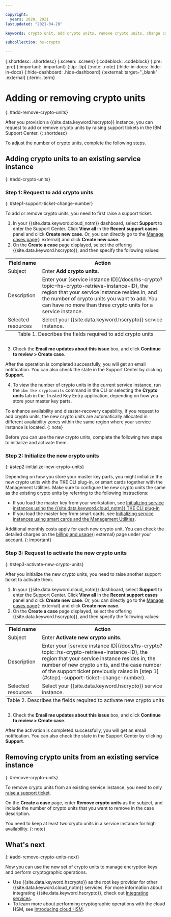 ```yaml
---

copyright:
  years: 2020, 2021
lastupdated: "2021-04-28"

keywords: crypto unit, add crypto units, remove crypto units, change crypto units number, adjust crypto units number, new crypto units, support center, support ticket, support case

subcollection: hs-crypto

---
```


{:shortdesc: .shortdesc}
{:screen: .screen}
{:codeblock: .codeblock}
{:pre: .pre}
{:important: .important}
{:tip: .tip}
{:note: .note}
{:hide-in-docs: .hide-in-docs}
{:hide-dashboard: .hide-dashboard}
{:external: target="_blank" .external}
{:term: .term}

# Adding or removing crypto units
{: #add-remove-crypto-units}

After you provision a {{site.data.keyword.hscrypto}} instance, you can request to add or remove crypto units by raising support tickets in the IBM Support Center.
{: shortdesc}

To adjust the number of crypto units, complete the following steps.

## Adding crypto units to an existing service instance
{: #add-crypto-units}

### Step 1: Request to add crypto units
{: #step1-support-ticket-change-number}

To add or remove crypto units, you need to first raise a support ticket.

1. In your {{site.data.keyword.cloud_notm}} dashboard, select **Support** to enter the Support Center. Click **View all** in the **Recent support cases** panel and click **Create new case**. Or, you can directly go to the [Manage cases page](https://cloud.ibm.com/unifiedsupport/cases){: external} and click **Create new case**.
2. On the **Create a case** page displayed, select the offering {{site.data.keyword.hscrypto}}, and then specify the following values:

  <table>
    <tr>
      <th>Field name</th>
      <th>Action</th>
    </tr>
    <tr>
      <td>Subject</td>
      <td>Enter <strong>Add crypto units</strong>.</td>
    </tr>
    <tr>
      <td>Description</td>
      <td>Enter your [service instance ID](/docs/hs-crypto?topic=hs-crypto-retrieve-instance-ID), the region that your service instance resides in, and the number of crypto units you want to add. You can have no more than three crypto units for a service instance.</td>
    </tr>
    <tr>
      <td>Selected resources</td>
      <td>Select your {{site.data.keyword.hscrypto}} service instance.</td>
    </tr>
    <caption style="caption-side:bottom;">Table 1. Describes the fields required to add crypto units</caption>
  </table>

3. Check the **Email me updates about this issue** box, and click **Continue to review > Create case**.

  After the operation is completed successfully, you will get an email notification. You can also check the state in the Support Center by clicking **Support**.

4. To view the number of crypto units in the current service instance, run the `ibm tke cryptounits` command in the CLI or selecting the **Crypto units** tab in the Trusted Key Entry application, depending on how you store your master key parts.

To enhance availability and disaster-recovery capability, if you request to add crypto units, the new crypto units are automatically allocated in different availability zones within the same region where your service instance is located.
{: note}

Before you can use the new crypto units, complete the following two steps to initialize and activate them.

### Step 2: Initialize the new crypto units
{: #step2-initialize-new-crypto-units}

Depending on how you store your master key parts, you might initialize the new crypto units with the TKE CLI plug-in, or smart cards together with the Management Utilities. Make sure to configure the new crypto units the same as the existing crypto units by referring to the following instructions:

- If you load the master key from your workstation, see [Initializing service instances using the {{site.data.keyword.cloud_notm}} TKE CLI plug-in](/docs/hs-crypto?topic=hs-crypto-initialize-hsm)
- If you load the master key from smart cards, see [Initializing service instances using smart cards and the Management Utilities](/docs/hs-crypto?topic=hs-crypto-initialize-hsm-management-utilities).

Additional monthly costs apply for each new crypto unit. You can check the detailed charges on the [billing and usage](https://cloud.ibm.com/billing/){: external} page under your account.
{: important}

### Step 3: Request to activate the new crypto units
{: #step3-activate-new-crypto-units}

After you initialize the new crypto units, you need to raise another support ticket to activate them.

1. In your {{site.data.keyword.cloud_notm}} dashboard, select **Support** to enter the Support Center. Click **View all** in the **Recent support cases** panel and click **Create new case**. Or, you can directly go to the [Manage cases page](https://cloud.ibm.com/unifiedsupport/cases){: external} and click **Create new case**.
2. On the **Create a case** page displayed, select the offering {{site.data.keyword.hscrypto}}, and then specify the following values:

  <table>
    <tr>
      <th>Field name</th>
      <th>Action</th>
    </tr>
    <tr>
      <td>Subject</td>
      <td>Enter <strong>Activate new crypto units</strong>.</td>
    </tr>
    <tr>
      <td>Description</td>
      <td>Enter your [service instance ID](/docs/hs-crypto?topic=hs-crypto-retrieve-instance-ID), the region that your service instance resides in, the number of new crypto units, and the case number of the support ticket previously raised in [step 1](#step1-support-ticket-change-number).</td>
    </tr>
    <tr>
      <td>Selected resources</td>
      <td>Select your {{site.data.keyword.hscrypto}} service instance.</td>
    </tr>
    <caption style="caption-side:bottom;">Table 2. Describes the fields required to activate new crypto units</caption>
  </table>

3. Check the **Email me updates about this issue** box, and click **Continue to review > Create case**.

  After the activation is completed successfully, you will get an email notification. You can also check the state in the Support Center by clicking **Support**.

## Removing crypto units from an existing service instance
{: #remove-crypto-units}

To remove crypto units from an existing service instance, you need to only [raise a support ticket](#step1-support-ticket-change-number).

On the **Create a case** page, enter **Remove crypto units** as the subject, and include the number of crypto units that you want to remove in the case description.

You need to keep at least two crypto units in a service instance for high availability.
{: note}

## What's next
{: #add-remove-crypto-units-next}

Now you can use the new set of crypto units to manage encryption keys and perform cryptographic operations.

- Use {{site.data.keyword.hscrypto}} as the root key provider for other {{site.data.keyword.cloud_notm}} services. For more information about integrating {{site.data.keyword.hscrypto}}, check out [Integrating services](/docs/hs-crypto?topic=hs-crypto-integrate-services).
- To learn more about performing cryptographic operations with the cloud HSM, see [Introducing cloud HSM](/docs/hs-crypto?topic=hs-crypto-introduce-cloud-hsm).
